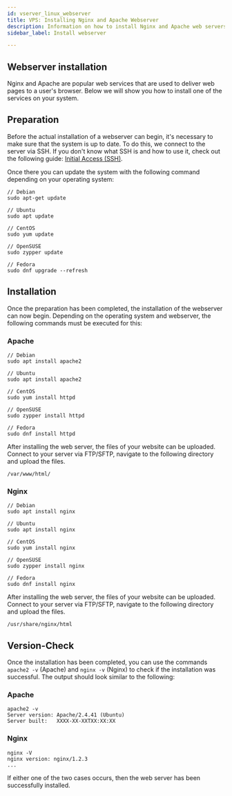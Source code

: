 ```yaml
---
id: vserver_linux_webserver
title: VPS: Installing Nginx and Apache Webserver
description: Information on how to install Nginx and Apache web servers on your Linx VPS from ZAP-Hosting - ZAP-Hosting.com documentation
sidebar_label: Install webserver

---
```


## Webserver installation 

Nginx and Apache are popular web services that are used to deliver web pages to a user's browser. Below we will show you how to install one of the services on your system. 



## Preparation

Before the actual installation of a webserver can begin, it's necessary to make sure that the system is up to date. To do this, we connect to the server via SSH. If you don't know what SSH is and how to use it, check out the following guide: [Initial Access (SSH)](https://zap-hosting.com/guides/docs/de/vserver_linux_ssh/).

Once there you can update the system with the following command depending on your operating system:

```
// Debian
sudo apt-get update

// Ubuntu
sudo apt update

// CentOS
sudo yum update

// OpenSUSE
sudo zypper update

// Fedora
sudo dnf upgrade --refresh
```



## Installation

Once the preparation has been completed, the installation of the webserver can now begin. Depending on the operating system and webserver, the following commands must be executed for this:



### Apache

```
// Debian
sudo apt install apache2

// Ubuntu
sudo apt install apache2

// CentOS
sudo yum install httpd

// OpenSUSE
sudo zypper install httpd

// Fedora
sudo dnf install httpd
```

After installing the web server, the files of your website can be uploaded. Connect to your server via FTP/SFTP, navigate to the following directory and upload the files.

```
/var/www/html/
```



### Nginx

```
// Debian
sudo apt install nginx

// Ubuntu
sudo apt install nginx

// CentOS
sudo yum install nginx

// OpenSUSE
sudo zypper install nginx

// Fedora
sudo dnf install nginx
```

After installing the web server, the files of your website can be uploaded. Connect to your server via FTP/SFTP, navigate to the following directory and upload the files.

```
/usr/share/nginx/html
```



## Version-Check

Once the installation has been completed, you can use the commands `apache2 -v` (Apache) and `nginx -v` (Nginx) to check if the installation was successful. The output should look similar to the following:



### Apache

```
apache2 -v
Server version: Apache/2.4.41 (Ubuntu)
Server built:   XXXX-XX-XXTXX:XX:XX
```



### Nginx

```
nginx -V
nginx version: nginx/1.2.3
...
```

If either one of the two cases occurs, then the web server has been successfully installed. 

